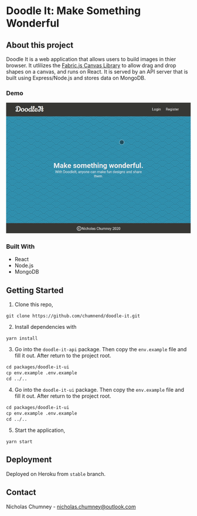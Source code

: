 # Doodle It: Make Something Wonderful

## About this project
Doodle It is a web application that allows users to build images
in thier browser. It utlilizes the [Fabric.js Canvas Library](http://fabricjs.com/)
to allow drag and drop shapes on a canvas, and runs on React. It is served by an API
server that is built using Express/Node.js and stores data on MongoDB.

### Demo
<p align="center">
  <img src="doodle-it-capture.gif" alt="animated" />
</p>

### Built With
- React
- Node.js
- MongoDB

## Getting Started
1) Clone this repo, 

```
git clone https://github.com/chumnend/doodle-it.git
```

2) Install dependencies with 

```
yarn install
```

3) Go into the `doodle-it-api` package. Then copy the `env.example` file and fill it out. After return to the project root.

```
cd packages/doodle-it-ui
cp env.example .env.example
cd ../..
```

4) Go into the `doodle-it-ui` package. Then copy the `env.example` file and fill it out. After return to the project root.

```
cd packages/doodle-it-ui
cp env.example .env.example
cd ../..
```

5) Start the application,

```
yarn start
```

## Deployment 
Deployed on Heroku from ```stable``` branch.

## Contact
Nicholas Chumney - [nicholas.chumney@outlook.com](nicholas.chumney@outlook.com) 
